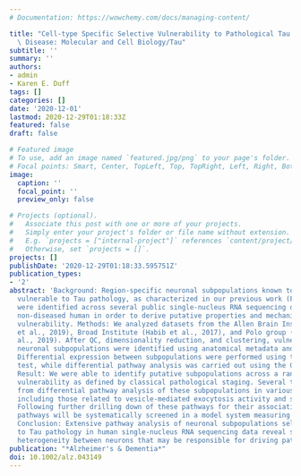 ```yaml
---
# Documentation: https://wowchemy.com/docs/managing-content/

title: "Cell-type Specific Selective Vulnerability to Pathological Tau in Alzheimer's\
  \ Disease: Molecular and Cell Biology/Tau"
subtitle: ''
summary: ''
authors:
- admin
- Karen E. Duff
tags: []
categories: []
date: '2020-12-01'
lastmod: 2020-12-29T01:18:33Z
featured: false
draft: false

# Featured image
# To use, add an image named `featured.jpg/png` to your page's folder.
# Focal points: Smart, Center, TopLeft, Top, TopRight, Left, Right, BottomLeft, Bottom, BottomRight.
image:
  caption: ''
  focal_point: ''
  preview_only: false

# Projects (optional).
#   Associate this post with one or more of your projects.
#   Simply enter your project's folder or file name without extension.
#   E.g. `projects = ["internal-project"]` references `content/project/deep-learning/index.md`.
#   Otherwise, set `projects = []`.
projects: []
publishDate: '2020-12-29T01:18:33.595751Z'
publication_types:
- '2'
abstract: 'Background: Region-specific neuronal subpopulations known to be selectively
  vulnerable to Tau pathology, as characterized in our previous work (Fu et al., 2019),
  were identified across several public single-nucleus RNA sequencing datasets from
  non-diseased human in order to derive putative properties and mechanisms that drive
  vulnerability. Methods: We analyzed datasets from the Allen Brain Institute (Hodge
  et al., 2019), Broad Institute (Habib et al., 2017), and Polo group (Grubman et
  al., 2019). After QC, dimensionality reduction, and clustering, vulnerable and invulnerable
  neuronal subpopulations were identified using anatomical metadata and marker genes.
  Differential expression between subpopulations were performed using the Wilcoxon
  test, while differential pathway analysis was carried out using the GSVA algorithm.
  Result: We were able to identify putative subpopulations across a range of presumed
  vulnerability as defined by classical pathological staging. Several themes emerge
  from differential pathway analysis of these subpopulations in various comparisons,
  including those related to vesicle-mediated exocytosis activity and synaptic plasticity.
  Following further drilling down of these pathways for their association with vulnerability,
  pathways will be systematically screened in a model system measuring Tau aggregation.
  Conclusion: Extensive pathway analysis of neuronal subpopulations selectively vulnerable
  to Tau pathology in human single-nucleus RNA sequencing data reveal significant
  heterogeneity between neurons that may be responsible for driving pathological status.'
publication: "*Alzheimer's & Dementia*"
doi: 10.1002/alz.043149
---
```

